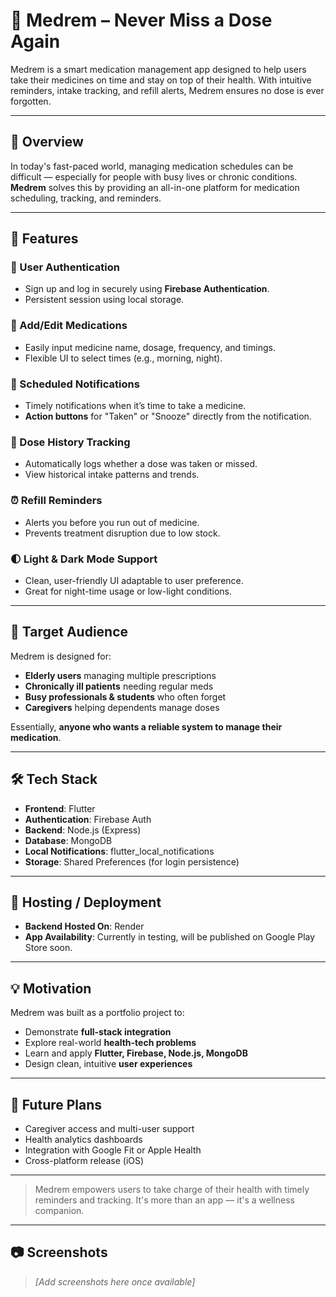 # 📱 Medrem – Never Miss a Dose Again

Medrem is a smart medication management app designed to help users take their medicines on time and stay on top of their health. With intuitive reminders, intake tracking, and refill alerts, Medrem ensures no dose is ever forgotten.

---

## 🧠 Overview

In today's fast-paced world, managing medication schedules can be difficult — especially for people with busy lives or chronic conditions. **Medrem** solves this by providing an all-in-one platform for medication scheduling, tracking, and reminders.

---

## 🌟 Features

### 🔐 User Authentication
- Sign up and log in securely using **Firebase Authentication**.
- Persistent session using local storage.

### 💊 Add/Edit Medications
- Easily input medicine name, dosage, frequency, and timings.
- Flexible UI to select times (e.g., morning, night).

### 🔔 Scheduled Notifications
- Timely notifications when it’s time to take a medicine.
- **Action buttons** for "Taken" or "Snooze" directly from the notification.

### 📅 Dose History Tracking
- Automatically logs whether a dose was taken or missed.
- View historical intake patterns and trends.

### ⏰ Refill Reminders
- Alerts you before you run out of medicine.
- Prevents treatment disruption due to low stock.

### 🌓 Light & Dark Mode Support
- Clean, user-friendly UI adaptable to user preference.
- Great for night-time usage or low-light conditions.

---

## 🎯 Target Audience

Medrem is designed for:

- **Elderly users** managing multiple prescriptions
- **Chronically ill patients** needing regular meds
- **Busy professionals & students** who often forget
- **Caregivers** helping dependents manage doses

Essentially, **anyone who wants a reliable system to manage their medication**.

---

## 🛠 Tech Stack

- **Frontend**: Flutter
- **Authentication**: Firebase Auth
- **Backend**: Node.js (Express)
- **Database**: MongoDB
- **Local Notifications**: flutter_local_notifications
- **Storage**: Shared Preferences (for login persistence)

---

## 🚀 Hosting / Deployment

- **Backend Hosted On**: Render
- **App Availability**: Currently in testing, will be published on Google Play Store soon.

---

## 💡 Motivation

Medrem was built as a portfolio project to:
- Demonstrate **full-stack integration**
- Explore real-world **health-tech problems**
- Learn and apply **Flutter, Firebase, Node.js, MongoDB**
- Design clean, intuitive **user experiences**

---

## 📌 Future Plans

- Caregiver access and multi-user support
- Health analytics dashboards
- Integration with Google Fit or Apple Health
- Cross-platform release (iOS)

---

> Medrem empowers users to take charge of their health with timely reminders and tracking. It's more than an app — it's a wellness companion.

---

## 📷 Screenshots
> _[Add screenshots here once available]_
